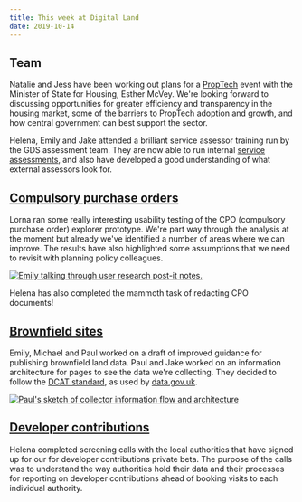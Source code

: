 ```yaml
---
title: This week at Digital Land
date: 2019-10-14
---
```


## Team
Natalie and Jess have been working out plans for a [PropTech](https://digital-land.github.io/users/proptech/) event with the Minister of State for Housing, Esther McVey. We're looking forward to discussing opportunities for greater efficiency and transparency in the housing market, some of the barriers to PropTech adoption and growth, and how central government can best support the sector.

Helena, Emily and Jake attended a brilliant service assessor training run by the GDS assessment team. They are now able to run internal [service assessments](https://www.gov.uk/service-manual/service-assessments), and also have developed a good understanding of what external assessors look for.

## [Compulsory purchase orders](https://digital-land.github.io/project/compulsory-purchase-orders/)
Lorna ran some really interesting usability testing of the CPO (compulsory purchase order) explorer prototype. We're part way through the analysis at the moment but already we've identified a number of areas where we can improve. The results have also highlighted some assumptions that we need to revisit with planning policy colleagues.

<a data-flickr-embed="true" href="https://www.flickr.com/photos/182343195@N08/48936709252/in/dateposted-public/" title="Emily talking through user research post-it notes."><img src="https://live.staticflickr.com/65535/48936709252_c93ca13c99_c.jpg" alt="Emily talking through user research post-it notes."></a>

Helena has also completed the mammoth task of redacting CPO  documents!

## [Brownfield sites](https://digital-land.github.io/project/brownfield-sites/)
Emily, Michael and Paul worked on a draft of improved guidance for publishing brownfield land data. Paul and Jake worked on an information architecture for pages to see the data we're collecting. They decided to follow the [DCAT standard](https://www.w3.org/TR/vocab-dcat-2/), as used by [data.gov.uk](data.gov.uk).

<a href="https://www.flickr.com/photos/psd/48918809856/in/dateposted/" title="Paul's sketch of collector information flow and architecture"><img src="https://live.staticflickr.com/65535/48918809856_c9ee7b1b66_b.jpg" alt="Paul's sketch of collector information flow and architecture"></a>

## [Developer contributions](https://digital-land.github.io/project/developer-contributions/)
Helena completed screening calls with the local authorities that have signed up for our for developer contributions private beta. The purpose of the calls was to understand the way authorities hold their data and their processes for reporting on developer contributions ahead of booking visits to each individual authority.
